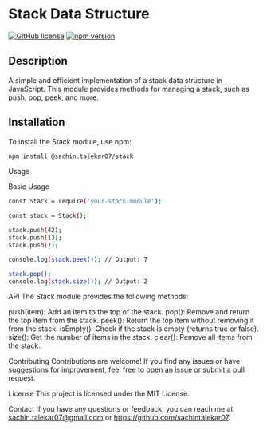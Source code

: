 # Stack Data Structure

[![GitHub license](https://img.shields.io/github/license/yourusername/stack)](https://github.com/yourusername/stack/blob/main/LICENSE)
[![npm version](https://img.shields.io/npm/v/your-stack-module.svg)](https://www.npmjs.com/package/your-stack-module)

## Description

A simple and efficient implementation of a stack data structure in JavaScript. This module provides methods for managing a stack, such as push, pop, peek, and more.

## Installation

To install the Stack module, use npm:

```bash
npm install @sachin.talekar07/stack
```

Usage

Basic Usage

```bash
const Stack = require('your-stack-module');

const stack = Stack();

stack.push(42);
stack.push(13);
stack.push(7);

console.log(stack.peek()); // Output: 7

stack.pop();
console.log(stack.size()); // Output: 2
```

API
The Stack module provides the following methods:

push(item): Add an item to the top of the stack.
pop(): Remove and return the top item from the stack.
peek(): Return the top item without removing it from the stack.
isEmpty(): Check if the stack is empty (returns true or false).
size(): Get the number of items in the stack.
clear(): Remove all items from the stack.

Contributing
Contributions are welcome! If you find any issues or have suggestions for improvement, feel free to open an issue or submit a pull request.

License
This project is licensed under the MIT License.

Contact
If you have any questions or feedback, you can reach me at sachin.talekar07@gmail.com or https://github.com/sachintalekar07.
